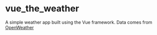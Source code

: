 # vue_the_weather

A simple weather app built using the Vue framework. Data comes from [OpenWeather](https://openweathermap.org/)

